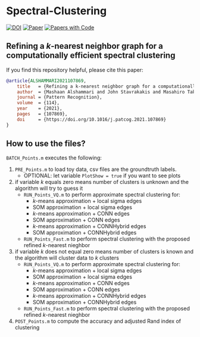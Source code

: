 # Spectral-Clustering

[![DOI](http://img.shields.io/badge/doi-10.1016/j.patcog.2021.107869-36648B.svg)](https://doi.org/10.1016/j.patcog.2021.107869)
[![Paper](http://img.shields.io/badge/arXiv-2302.11296-b31b1b.svg)](https://arxiv.org/abs/2302.11296)
[![Papers with Code](http://img.shields.io/badge/PaperswithCode-2302.11296-21cbce.svg)](https://paperswithcode.com/paper/refining-a-k-nearest-neighbor-graph-for-a)

## Refining a $k$-nearest neighbor graph for a computationally efficient spectral clustering
If you find this repository helpful, please cite this paper:
```bibtex
@article{ALSHAMMARI2021107869,
	title 	= {Refining a k-nearest neighbor graph for a computationally efficient spectral clustering},
	author 	= {Mashaan Alshammari and John Stavrakakis and Masahiro Takatsuka},
	journal = {Pattern Recognition},
	volume 	= {114},
	year 	= {2021},
	pages 	= {107869},	
	doi 	= {https://doi.org/10.1016/j.patcog.2021.107869}	
}
```

## How to use the files?
`BATCH_Points.m` executes the following:
1.	`PRE_Points.m` to load toy data, csv files are the groundtruth labels.
	- OPTIONAL: let variable `PlotShow = true` if you want to see plots
2.	if variable $k$ equals zero means number of clusters is unknown and the algorithm will try to guess it
	- `RUN_Points_VQ.m` to perform approximate spectral clustering for:
		- $k$-means approximation	+ local sigma edges
		- SOM approximation	+ local sigma edges
		- $k$-means approximation	+ CONN edges
		- SOM approximation	+ CONN edges
		- $k$-means approximation	+ CONNHybrid edges
		- SOM approximation	+ CONNHybrid edges
	- `RUN_Points_Fast.m` to perform spectral clustering with the proposed refined $k$-nearest nieghbor
3. if variable $k$ does not equal zero means number of clusters is known and the algorithm will cluster data to $k$ clusters
	- `RUN_Points_VQ.m` to perform approximate spectral clustering for:
		- $k$-means approximation	+ local sigma edges
		- SOM approximation	+ local sigma edges
		- $k$-means approximation	+ CONN edges
		- SOM approximation	+ CONN edges
		- $k$-means approximation	+ CONNHybrid edges
		- SOM approximation	+ CONNHybrid edges
	- `RUN_Points_Fast.m` to perform spectral clustering with the proposed refined $k$-nearest nieghbor
4. `POST_Points.m` to compute the accuracy and adjusted Rand index of clustering
